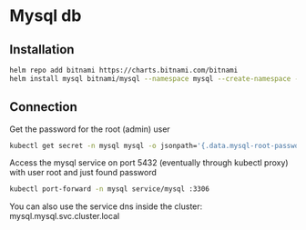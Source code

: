 # Mysql db

## Installation

```bash
helm repo add bitnami https://charts.bitnami.com/bitnami
helm install mysql bitnami/mysql --namespace mysql --create-namespace --set metrics.enabled=true --set metrics.serviceMonitor.enabled=true --set metrics.serviceMonitor.labels.release=kube-prometheus-stack --set primary.persistence.storageClass=longhorn --set primary.persistence.size=15Gi --set primary.persistence.accessModes={ReadWriteMany} --set secondary.persistence.storageClass=longhorn --set secondary.persistence.size=15Gi --set secondary.persistence.accessModes={ReadWriteMany}
```

## Connection

Get the password for the root (admin) user

```bash
kubectl get secret -n mysql mysql -o jsonpath='{.data.mysql-root-password}' | base64 -d
```

Access the mysql service on port 5432 (eventually through kubectl proxy) with user root and just found password

```bash
kubectl port-forward -n mysql service/mysql :3306
```

You can also use the service dns inside the cluster: mysql.mysql.svc.cluster.local
